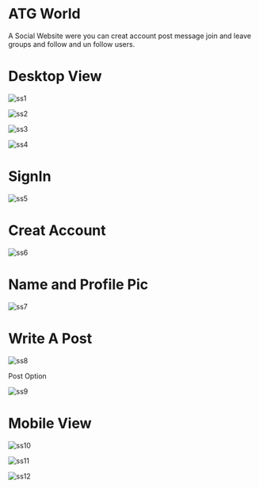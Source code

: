 # ATG World
A Social Website were you can creat account post message join and leave groups and follow and un follow users.
 

# Desktop View

![ss1](https://github.com/Harsh-Kumar-Official/ATG-World/blob/main/ATG%20World/001.png)

![ss2](https://github.com/Harsh-Kumar-Official/ATG-World/blob/main/ATG%20World/002.png)

![ss3](https://github.com/Harsh-Kumar-Official/ATG-World/blob/main/ATG%20World/003.png)

![ss4](https://github.com/Harsh-Kumar-Official/ATG-World/blob/main/ATG%20World/007.png)

# SignIn

![ss5](https://github.com/Harsh-Kumar-Official/ATG-World/blob/main/ATG%20World/004.png)

# Creat Account

![ss6](https://github.com/Harsh-Kumar-Official/ATG-World/blob/main/ATG%20World/005.png)

# Name and Profile Pic

![ss7](https://github.com/Harsh-Kumar-Official/ATG-World/blob/main/ATG%20World/006.png)

# Write A Post

![ss8](https://github.com/Harsh-Kumar-Official/ATG-World/blob/main/ATG%20World/008.png)

Post Option

![ss9](https://github.com/Harsh-Kumar-Official/ATG-World/blob/main/ATG%20World/009.png)

# Mobile View

![ss10](https://github.com/Harsh-Kumar-Official/ATG-World/blob/main/ATG%20World/010.png)

![ss11](https://github.com/Harsh-Kumar-Official/ATG-World/blob/main/ATG%20World/011.png)

![ss12](https://github.com/Harsh-Kumar-Official/ATG-World/blob/main/ATG%20World/012.png)
